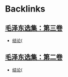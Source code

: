 
# Backlinks
## [毛泽东选集：第三卷](毛泽东选集：第三卷.md)
- [结论](结论.md)(

## [毛泽东选集：第二卷](毛泽东选集：第二卷.md)
- [结论](结论.md)(

